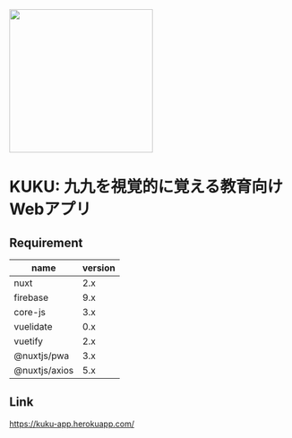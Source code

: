 <img src="https://user-images.githubusercontent.com/67136466/166087357-6d2b873f-66d8-4513-9bdb-455e825e46de.svg" width="256px">

# KUKU: 九九を視覚的に覚える教育向けWebアプリ
## Requirement
|name|version|
|-------------|-------------|
|nuxt|2.x|
|firebase |9.x|
|core-js|3.x|
|vuelidate|0.x|
|vuetify|2.x|
|@nuxtjs/pwa|3.x|
|@nuxtjs/axios|5.x|

## Link
https://kuku-app.herokuapp.com/
